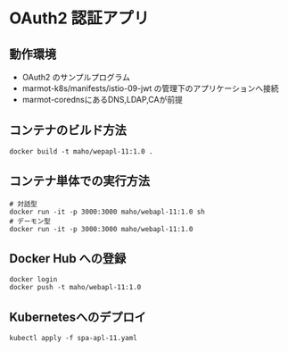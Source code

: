 # OAuth2 認証アプリ


## 動作環境

* OAuth2 のサンプルプログラム
* marmot-k8s/manifests/istio-09-jwt の管理下のアプリケーションへ接続
* marmot-corednsにあるDNS,LDAP,CAが前提


## コンテナのビルド方法


~~~
docker build -t maho/wepapl-11:1.0 .
~~~



## コンテナ単体での実行方法


~~~
# 対話型
docker run -it -p 3000:3000 maho/webapl-11:1.0 sh
# デーモン型
docker run -it -p 3000:3000 maho/webapl-11:1.0
~~~


## Docker Hub への登録


~~~
docker login
docker push -t maho/webapl-11:1.0
~~~


## Kubernetesへのデプロイ

~~~
kubectl apply -f spa-apl-11.yaml
~~~



